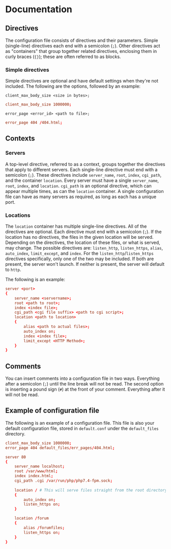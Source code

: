 # Documentation

## Directives
The configuration file consists of directives and their parameters. Simple (single-line) directives each end with a semicolon (`;`). Other directives act as "containers" that group together related directives, enclosing them in curly braces (`{}`); these are often referred to as blocks.

### Simple directives
Simple directives are optional and have default settings when they're not included. The following are the options, followed by an example:

`client_max_body_size <size in bytes>;`

```conf
client_max_body_size 1000000;
```

`error_page <error_id> <path to file>;`

```conf
error_page 404 /404.html;
```

## Contexts

### Servers
A top-level directive, referred to as a context, groups together the directives that apply to different servers. Each single-line directive must end with a semicolon (`;`). These directives include `server_name`, `root`, `index`, `cgi_path`, and the container `location`. Every server must have a single `server_name`, `root`, `index`, and `location`. `cgi_path` is an optional directive, which can appear multiple times, as can the `location` container. A single configuration file can have as many servers as required, as long as each has a unique port.

### Locations
The `location` container has multiple single-line directives. All of the directives are optional. Each directive must end with a semicolon (`;`). If the location has no directives, the files in the given location will be served. Depending on the directives, the location of these files, or what is served, may change. The possible directives are: `listen_http`, `listen_https`, `alias`, `auto_index`, `limit_except`, and `index`. For the `listen_http`/`listen_https` directives specifically, only one of the two may be included. If both are present, the server won't launch. If neither is present, the server will default to `http`.

The following is an example:

```conf
server <port>
{
	server_name <servername>;
	root <path to root>;
	index <index file>;
	cgi_path <cgi file suffix> <path to cgi script>;
	location <path to location>
	{
		alias <path to actual files>;
		auto_index on;
		index <index file>;
		limit_except <HTTP Method>;
	}
}
```

## Comments
You can insert comments into a configuration file in two ways. Everything after a semicolon (`;`) until the line break will not be read. The second option is inserting a pound sign (`#`) at the front of your comment. Everything after it will not be read.

## Example of configuration file
The following is an example of a configuration file. This file is also your default configuration file, stored in `default.conf` under the `default_files` directory.

```conf
client_max_body_size 1000000;
error_page 404 default_files/err_pages/404.html;

server 80
{
	server_name localhost;
	root /var/www/html;
	index index.html;
	cgi_path .cgi /var/run/php/php7.4-fpm.sock;
	
	location / # This will serve files straight from the root directory
	{
		auto_index on;
		listen_https on;
	}

	location /forum
	{
		alias /forumfiles;
		listen_https on;
	}
}
```